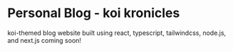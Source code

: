 # Personal Blog - koi kronicles
koi-themed blog website built using react, typescript, tailwindcss, node.js, and next.js coming soon!
